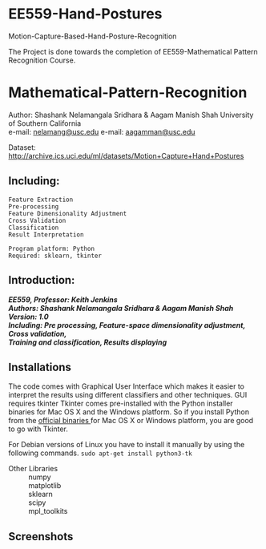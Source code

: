 # EE559-Hand-Postures
Motion-Capture-Based-Hand-Posture-Recognition


The Project is done towards the completion of EE559-Mathematical Pattern Recognition Course.

# Mathematical-Pattern-Recognition  
Author: Shashank Nelamangala Sridhara & Aagam Manish Shah
University of Southern California  
e-mail: nelamang@usc.edu 
e-mail: aagamman@usc.edu

Dataset: http://archive.ics.uci.edu/ml/datasets/Motion+Capture+Hand+Postures 

## Including:
    Feature Extraction
    Pre-processing  
    Feature Dimensionality Adjustment  
    Cross Validation
    Classification  
    Result Interpretation  

    Program platform: Python  
    Required: sklearn, tkinter

## Introduction:
___EE559, Professor: Keith Jenkins___  
___Authors: Shashank Nelamangala Sridhara & Aagam Manish Shah___  
___Version: 1.0___  
___Including: Pre processing, Feature-space dimensionality adjustment, Cross validation,___   
___Training and classification, Results displaying___  

## Installations
  The code comes with Graphical User Interface which makes it easier to interpret the results using different classifiers and other techniques. GUI requires tkinter
    Tkinter comes pre-installed with the Python installer binaries for Mac OS X and the Windows platform. So if you install                   Python from the [official binaries ](https://www.python.org/downloads/)
for Mac OS X or Windows platform, you are good to go with Tkinter.
     
For Debian versions of Linux you have to install it manually by using the following commands.
`sudo apt-get install python3-tk`

 <dl>
  <dt>Other Libraries</dt>
  <dd>numpy</dd>
  <dd>matplotlib</dd>
  <dd>sklearn</dd>
  <dd></dd>
  <dd>scipy</dd>
  <dd>mpl_toolkits</dd>
<dl>
  
## Screenshots





   
